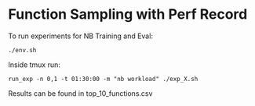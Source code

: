 # Function Sampling with Perf Record

To run experiments for NB Training and Eval:

    ./env.sh

Inside tmux run:
 
    run_exp -n 0,1 -t 01:30:00 -m "nb workload" ./exp_X.sh

Results can be found in top_10_functions.csv

